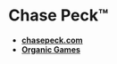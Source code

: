 # Chase Peck™
- [**chasepeck.com**](https://chasepeck.com)
- [**Organic Games**](https://organic.games)
